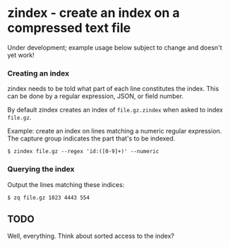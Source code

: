 # zindex - create an index on a compressed text file

Under development; example usage below subject to change and doesn't yet work!

### Creating an index

zindex needs to be told what part of each line constitutes the index. This can be done by
a regular expression, JSON, or field number.

By default zindex creates an index of `file.gz.zindex` when asked to index `file.gz`.

Example: create an index on lines matching a numeric regular expression. The capture group
indicates the part that's to be indexed.

    $ zindex file.gz --regex 'id:([0-9]+)' --numeric

### Querying the index

Output the lines matching these indices:

    $ zq file.gz 1023 4443 554


## TODO

Well, everything. Think about sorted access to the index?
